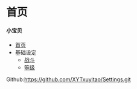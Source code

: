 # 首页

#### 小宝贝

* [首页](README.md)
* 基础设定
    * [战斗](基础设定\战斗.md)
    * [等级](基础设定\等级.md)
 
Github:https://github.com/XYTxuyitao/Settings.git